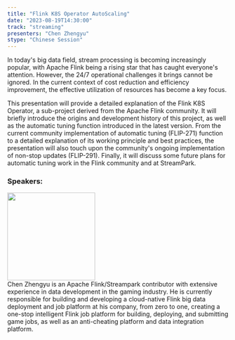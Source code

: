 ```yaml
---
title: "Flink K8S Operator AutoScaling"
date: "2023-08-19T14:30:00" 
track: "streaming"
presenters: "Chen Zhengyu"
stype: "Chinese Session"
---
```

In today's big data field, stream processing is becoming increasingly popular, with Apache Flink being a rising star that has caught everyone's attention. However, the 24/7 operational challenges it brings cannot be ignored. In the current context of cost reduction and efficiency improvement, the effective utilization of resources has become a key focus.

This presentation will provide a detailed explanation of the Flink K8S Operator, a sub-project derived from the Apache Flink community. It will briefly introduce the origins and development history of this project, as well as the automatic tuning function introduced in the latest version. From the current community implementation of automatic tuning (FLIP-271) function to a detailed explanation of its working principle and best practices, the presentation will also touch upon the community's ongoing implementation of non-stop updates (FLIP-291). Finally, it will discuss some future plans for automatic tuning work in the Flink community and at StreamPark.
 ### Speakers: 
 <img src="https://img.bagevent.com/resource/20230601/2248341840.jpg" width="200" /><br>
Chen Zhengyu is an Apache Flink/Streampark contributor with extensive experience in data development in the gaming industry. He is currently responsible for building and developing a cloud-native Flink big data deployment and job platform at his company, from zero to one, creating a one-stop intelligent Flink job platform for building, deploying, and submitting game jobs, as well as an anti-cheating platform and data integration platform.
 <br><br>